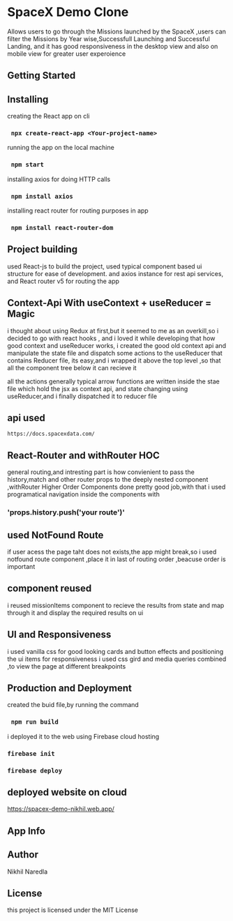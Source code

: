 # SpaceX Demo Clone

Allows users to go through the Missions launched by the SpaceX ,users can filter the Missions by Year wise,Successfull Launching and Successful Landing, and it has good responsiveness in the desktop view and also on mobile view for greater user experoience

## Getting Started


## Installing 
 creating the React app on cli
 
 ### ` npx create-react-app <Your-project-name>`
 
 running the app on the local machine
 
  ### ` npm start`
  
 installing axios for doing HTTP calls
 
  ### ` npm install axios`
  
  installing react router for routing purposes in app
  
   ### ` npm install react-router-dom`
   
   ## Project building
   
   used React-js to build the project, used typical component based ui structure for ease of development. and axios instance for rest api services, and React router v5 for routing the app
   
   ## Context-Api With useContext + useReducer = Magic 
   
i thought about using Redux at first,but it seemed to me as an overkill,so i decided to go with react hooks , and i loved it while developing that how good context and useReducer works, i created the good old context api and manipulate the state file and dispatch some actions to the useReducer that contains Reducer file, its easy,and i wrapped it above the top level ,so that all the component tree below it can recieve it
    
all the actions generally typical arrow functions are written inside the stae file which hold the jsx as context api, and state changing using useReducer,and i finally dispatched it to reducer file
    

 ## api used 
    https://docs.spacexdata.com/
    
    
 ## React-Router and withRouter HOC
 
   general routing,and intresting part is how convienient to pass the history,match and other router  props to the deeply nested component ,withRouter Higher Order Components done pretty good job,with that i used programatical navigation inside the components with

### 'props.history.push('your route')'


## used NotFound Route
if user acess the page taht does not exists,the app might break,so i used notfound route component ,place it in last of routing order ,beacuse order is important

## component reused

i reused missionItems component to recieve the results from state and map through it and display the required results on ui
    
 ## UI and Responsiveness
 
 i used vanilla css for good looking cards and button effects and positioning the ui items
  for responsiveness i used css gird and media queries combined ,to view the page at different breakpoints
  
  ## Production and Deployment
  
  created the buid file,by running the command
  
   ### ` npm run build`
   
   i deployed it to the web using Firebase cloud hosting
   
   ### `firebase init`
   
   ### `firebase deploy`
   
   
 ## deployed website on cloud
 
 https://spacex-demo-nikhil.web.app/
 
 
 ## App Info
 
 ## Author
  Nikhil Naredla
  
 ## License
 
 this project is licensed under the MIT License


    


